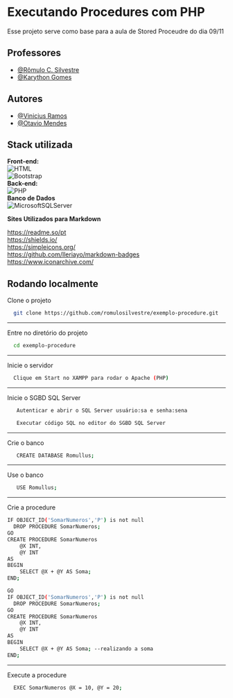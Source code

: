 

# Executando Procedures com PHP

Esse projeto serve como base para a aula de Stored Proceudre do dia
09/11




## Professores


- [@Rômulo C. Silvestre](https://www.github.com/romulosilvestre)
- [@Karython Gomes](https://www.github.com/karythongomes)


## Autores

- [@Vinicius Ramos](https://www.github.com/viniciusr888)
- [@Otavio Mendes](https://www.github.com/otaviomendessantos)







## Stack utilizada

**Front-end:**  
![HTML](https://icons.iconarchive.com/icons/cornmanthe3rd/plex/48/Other-html-5-icon.png)  
![Bootstrap](https://img.shields.io/badge/bootstrap-%238511FA.svg?style=for-the-badge&logo=bootstrap&logoColor=white)  
**Back-end:**  
![PHP](https://icons.iconarchive.com/icons/simpleicons-team/simple/48/php-icon.png)  
**Banco de Dados**  
![MicrosoftSQLServer](https://img.shields.io/badge/Microsoft%20SQL%20Server-CC2927?style=for-the-badge&logo=microsoft%20sql%20server&logoColor=white)  


**Sites Utilizados para Markdown**  

https://readme.so/pt  
https://shields.io/  
https://simpleicons.org/  
https://github.com/Ileriayo/markdown-badges  
https://www.iconarchive.com/ 










## Rodando localmente

Clone o projeto

```bash
  git clone https://github.com/romulosilvestre/exemplo-procedure.git
```
---
Entre no diretório do projeto

```bash
  cd exemplo-procedure
```
---

Inicie o servidor

```bash
  Clique em Start no XAMPP para rodar o Apache (PHP)
```
---
Inicie o SGBD SQL Server

```bash
   Autenticar e abrir o SQL Server usuário:sa e senha:sena
```

```bash
   Executar código SQL no editor do SGBD SQL Server
```
---
Crie o banco

```bash
   CREATE DATABASE Romullus;
```
---

Use o banco
```bash
   USE Romullus;
```
---
Crie a procedure
```bash
IF OBJECT_ID('SomarNumeros','P') is not null 
  DROP PROCEDURE SomarNumeros; 
GO
CREATE PROCEDURE SomarNumeros  
    @X INT, 
    @Y INT
AS
BEGIN
    SELECT @X + @Y AS Soma; 
END;

GO  
IF OBJECT_ID('SomarNumeros','P') is not null 
  DROP PROCEDURE SomarNumeros; 
GO
CREATE PROCEDURE SomarNumeros  
    @X INT, 
    @Y INT
AS
BEGIN
    SELECT @X + @Y AS Soma; --realizando a soma
END;
```
---
Execute a procedure 
```bash
  EXEC SomarNumeros @X = 10, @Y = 20; 
```



